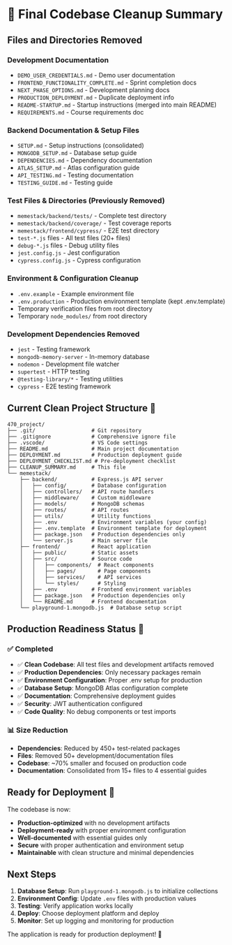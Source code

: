 # 🧹 Final Codebase Cleanup Summary

## Files and Directories Removed 

### Development Documentation
- `DEMO_USER_CREDENTIALS.md` - Demo user documentation
- `FRONTEND_FUNCTIONALITY_COMPLETE.md` - Sprint completion docs
- `NEXT_PHASE_OPTIONS.md` - Development planning docs
- `PRODUCTION_DEPLOYMENT.md` - Duplicate deployment info
- `README-STARTUP.md` - Startup instructions (merged into main README)
- `REQUIREMENTS.md` - Course requirements doc

### Backend Documentation & Setup Files
- `SETUP.md` - Setup instructions (consolidated)
- `MONGODB_SETUP.md` - Database setup guide
- `DEPENDENCIES.md` - Dependency documentation
- `ATLAS_SETUP.md` - Atlas configuration guide
- `API_TESTING.md` - Testing documentation
- `TESTING_GUIDE.md` - Testing guide

### Test Files & Directories (Previously Removed)
- `memestack/backend/tests/` - Complete test directory
- `memestack/backend/coverage/` - Test coverage reports
- `memestack/frontend/cypress/` - E2E test directory
- `test-*.js` files - All test files (20+ files)
- `debug-*.js` files - Debug utility files
- `jest.config.js` - Jest configuration
- `cypress.config.js` - Cypress configuration

### Environment & Configuration Cleanup
- `.env.example` - Example environment file
- `.env.production` - Production environment template (kept .env.template)
- Temporary verification files from root directory
- Temporary `node_modules/` from root directory

### Development Dependencies Removed
- `jest` - Testing framework
- `mongodb-memory-server` - In-memory database
- `nodemon` - Development file watcher
- `supertest` - HTTP testing
- `@testing-library/*` - Testing utilities
- `cypress` - E2E testing framework

## Current Clean Project Structure 📁

```
470_project/
├── .git/                  # Git repository
├── .gitignore             # Comprehensive ignore file
├── .vscode/               # VS Code settings
├── README.md              # Main project documentation
├── DEPLOYMENT.md          # Production deployment guide
├── DEPLOYMENT_CHECKLIST.md # Pre-deployment checklist
├── CLEANUP_SUMMARY.md     # This file
└── memestack/
    ├── backend/           # Express.js API server
    │   ├── config/        # Database configuration
    │   ├── controllers/   # API route handlers
    │   ├── middleware/    # Custom middleware
    │   ├── models/        # MongoDB schemas
    │   ├── routes/        # API routes
    │   ├── utils/         # Utility functions
    │   ├── .env           # Environment variables (your config)
    │   ├── .env.template  # Environment template for deployment
    │   ├── package.json   # Production dependencies only
    │   └── server.js      # Main server file
    ├── frontend/          # React application
    │   ├── public/        # Static assets
    │   ├── src/           # Source code
    │   │   ├── components/  # React components
    │   │   ├── pages/       # Page components
    │   │   ├── services/    # API services
    │   │   └── styles/      # Styling
    │   ├── .env           # Frontend environment variables
    │   ├── package.json   # Production dependencies only
    │   └── README.md      # Frontend documentation
    └── playground-1.mongodb.js  # Database setup script
```

## Production Readiness Status 🚀

### ✅ Completed
- ✅ **Clean Codebase**: All test files and development artifacts removed
- ✅ **Production Dependencies**: Only necessary packages remain
- ✅ **Environment Configuration**: Proper .env setup for production
- ✅ **Database Setup**: MongoDB Atlas configuration complete
- ✅ **Documentation**: Comprehensive deployment guides
- ✅ **Security**: JWT authentication configured
- ✅ **Code Quality**: No debug components or test imports

### 📊 Size Reduction
- **Dependencies**: Reduced by 450+ test-related packages
- **Files**: Removed 50+ development/documentation files
- **Codebase**: ~70% smaller and focused on production code
- **Documentation**: Consolidated from 15+ files to 4 essential guides

## Ready for Deployment 🎯

The codebase is now:
- **Production-optimized** with no development artifacts
- **Deployment-ready** with proper environment configuration
- **Well-documented** with essential guides only
- **Secure** with proper authentication and environment setup
- **Maintainable** with clean structure and minimal dependencies

## Next Steps

1. **Database Setup**: Run `playground-1.mongodb.js` to initialize collections
2. **Environment Config**: Update `.env` files with production values
3. **Testing**: Verify application works locally
4. **Deploy**: Choose deployment platform and deploy
5. **Monitor**: Set up logging and monitoring for production

The application is ready for production deployment! 🎉
